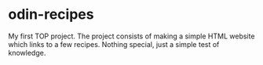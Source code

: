 # odin-recipes
My first TOP project. The project consists of making a simple HTML website which links to a few recipes. Nothing special, just a simple test of knowledge.

